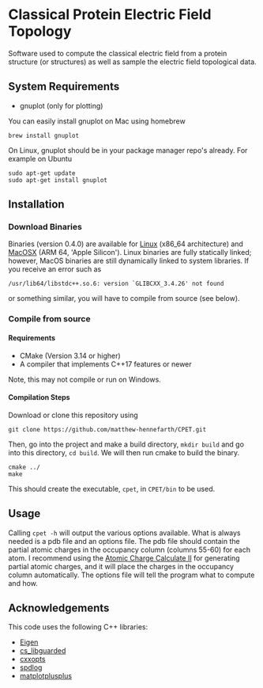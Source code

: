 # Classical Protein Electric Field Topology
Software used to compute the classical electric field from a protein structure (or structures) as well as sample the electric field topological data.

## System Requirements
- gnuplot (only for plotting)

You can easily install gnuplot on Mac using homebrew

    brew install gnuplot

On Linux, gnuplot should be in your package manager repo's already. For example on Ubuntu

    sudo apt-get update
    sudo apt-get install gnuplot

## Installation
### Download Binaries
Binaries (version 0.4.0) are available for [Linux](https://github.com/matthew-hennefarth/CPET/releases/download/v0.4.0/cpet_Linux-x86_64) (x86_64 architecture) and [MacOSX](https://github.com/matthew-hennefarth/CPET/releases/download/v0.4.0/cpet_MacOSX-ARM64) (ARM 64, 'Apple Silicon'). Linux binaries are fully statically linked; however, MacOS binaries are still dynamically linked to system libraries. If you receive an error such as 

    /usr/lib64/libstdc++.so.6: version `GLIBCXX_3.4.26' not found

or something similar, you will have to compile from source (see below).

### Compile from source
#### Requirements
- CMake (Version 3.14 or higher)
- A compiler that implements C++17 features or newer

Note, this may not compile or run on Windows.

#### Compilation Steps
Download or clone this repository using

    git clone https://github.com/matthew-hennefarth/CPET.git
             
Then, go into the project and make a build directory, `mkdir build` and go into this directory, `cd build`. We will then run cmake to build the binary.

    cmake ../
    make

This should create the executable, `cpet`, in `CPET/bin` to be used.

## Usage
Calling `cpet -h` will output the various options available. What is always needed is a pdb file and an options file. The pdb file should contain the partial atomic charges in the occupancy column (columns 55-60) for each atom. I recommend using the [Atomic Charge Calculate II](https://acc2.ncbr.muni.cz/) for generating partial atomic charges, and it will place the charges in the occupancy column automatically. The options file will tell the program what to compute and how.

## Acknowledgements
This code uses the following C++ libraries:
- [Eigen](https://gitlab.com/libeigen/eigen)
- [cs_libguarded](https://github.com/copperspice/cs_libguarded)
- [cxxopts](https://github.com/jarro2783/cxxopts)
- [spdlog](https://github.com/gabime/spdlog)
- [matplotplusplus](https://github.com/alandefreitas/matplotplusplus)
